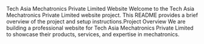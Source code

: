 Tech Asia Mechatronics Private Limited Website Welcome to the Tech Asia Mechatronics Private Limited website project. This README provides a brief overview of the project and setup instructions.Project Overview We are building a professional website for Tech Asia Mechatronics Private Limited to showcase their products, services, and expertise in mechatronics.
